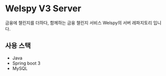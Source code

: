 # Welspy V3 Server

금융에 챌린지를 더하다, 함께하는 금융 챌린지 서비스 Welspy의 서버 레파지토리 입니다.

## 사용 스택
- Java
- Spring boot 3
- MySQL
